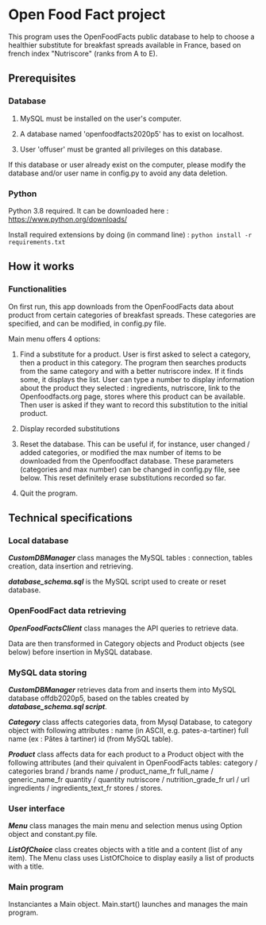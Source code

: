 # Open Food Fact project

This program uses the OpenFoodFacts public database to help to choose a healthier substitute for breakfast spreads available in France, based on french index "Nutriscore" (ranks from A to E).

## Prerequisites

### Database

1. MySQL must be installed on the user's computer.

2. A database named 'openfoodfacts2020p5' has to exist on localhost.

3. User 'offuser' must be granted all privileges on this database.

If this database or user already exist on the computer, please modify the database and/or user name in config.py to avoid any data deletion.

### Python

Python 3.8 required. It can be downloaded here : <https://www.python.org/downloads/>

Install required extensions by doing (in command line) : `python install -r requirements.txt`

## How it works

### Functionalities

On first run, this app downloads from the OpenFoodFacts data about product from certain categories of breakfast spreads. These categories are specified, and can be modified, in config.py file.

Main menu offers 4 options:  

1) Find a substitute for a product. User is first asked to select a category, then a product in this category. The program then searches products from the same category and with a better nutriscore index. If it finds some, it displays the list. User can type a number to display information about the product they selected : ingredients, nutriscore, link to the Openfoodfacts.org page, stores where this product can be available. Then user is asked if they want to record this substitution to the initial product.

2) Display recorded substitutions

3) Reset the database. This can be useful if, for instance, user changed / added categories, or modified the max number of items to be downloaded from the Openfoodfact database. These parameters (categories and max number) can be changed in config.py file, see below. This reset definitely erase substitutions recorded so far.

4) Quit the program.

## Technical specifications

### Local database

***CustomDBManager*** class manages the MySQL tables : connection, tables creation, data insertion and retrieving.  

***database_schema.sql*** is the MySQL script used to create or reset database.

### OpenFoodFact data retrieving

 ***OpenFoodFactsClient*** class manages the API queries to retrieve data.

Data are then transformed in Category objects and Product objects (see below) before insertion in MySQL database.

### MySQL data storing

***CustomDBManager*** retrieves data from and inserts them into MySQL database offdb2020p5, based on the tables created by ***database_schema.sql script***.

***Category*** class affects categories data, from Mysql Database, to category object with following attributes :
name (in ASCII, e.g. pates-a-tartiner)
full name (ex : Pâtes à tartiner)
id (from MySQL table).

***Product*** class affects data for each product to a Product object with the following attributes (and their quivalent in OpenFoodFacts tables:
category / categories
brand / brands
name / product_name_fr
full_name / generic_name_fr
quantity / quantity
nutriscore / nutrition_grade_fr
url / url
ingredients / ingredients_text_fr
stores / stores.

### User interface

***Menu*** class manages the main menu and selection menus using Option object and constant.py file.

***ListOfChoice*** class creates objects with a title and a content (list of any item). The Menu class uses ListOfChoice to display easily a list of products with a title.

### Main program

Instanciantes a Main object. Main.start() launches and manages the main program.
